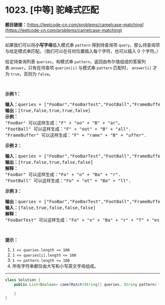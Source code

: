 # 1023. [中等] 驼峰式匹配

**题目链接：**[https://leetcode-cn.com/problems/camelcase-matching](https://leetcode-cn.com/problems/camelcase-matching)

---

<div class="content__1Y2H">
 <div class="notranslate">
  <p>如果我们可以将<strong>小写字母</strong>插入模式串&nbsp;<code>pattern</code>&nbsp;得到待查询项&nbsp;<code>query</code>，那么待查询项与给定模式串匹配。（我们可以在任何位置插入每个字符，也可以插入 0 个字符。）</p> 
  <p>给定待查询列表&nbsp;<code>queries</code>，和模式串&nbsp;<code>pattern</code>，返回由布尔值组成的答案列表&nbsp;<code>answer</code>。只有在待查项&nbsp;<code>queries[i]</code> 与模式串&nbsp;<code>pattern</code> 匹配时，&nbsp;<code>answer[i]</code>&nbsp;才为 <code>true</code>，否则为 <code>false</code>。</p> 
  <p>&nbsp;</p> 
  <p><strong>示例 1：</strong></p> 
  <pre class="language-text"><strong>输入：</strong>queries = ["FooBar","FooBarTest","FootBall","FrameBuffer","ForceFeedBack"], pattern = "FB"
<strong>输出：</strong>[true,false,true,true,false]
<strong>示例：</strong>
"FooBar" 可以这样生成："F" + "oo" + "B" + "ar"。
"FootBall" 可以这样生成："F" + "oot" + "B" + "all".
"FrameBuffer" 可以这样生成："F" + "rame" + "B" + "uffer".</pre> 
  <p><strong>示例 2：</strong></p> 
  <pre class="language-text"><strong>输入：</strong>queries = ["FooBar","FooBarTest","FootBall","FrameBuffer","ForceFeedBack"], pattern = "FoBa"
<strong>输出：</strong>[true,false,true,false,false]
<strong>解释：</strong>
"FooBar" 可以这样生成："Fo" + "o" + "Ba" + "r".
"FootBall" 可以这样生成："Fo" + "ot" + "Ba" + "ll".
</pre> 
  <p><strong>示例 3：</strong></p> 
  <pre class="language-text"><strong>输出：</strong>queries = ["FooBar","FooBarTest","FootBall","FrameBuffer","ForceFeedBack"], pattern = "FoBaT"
<strong>输入：</strong>[false,true,false,false,false]
<strong>解释： </strong>
"FooBarTest" 可以这样生成："Fo" + "o" + "Ba" + "r" + "T" + "est".
</pre> 
  <p>&nbsp;</p> 
  <p><strong>提示：</strong></p> 
  <ol> 
   <li><code>1 &lt;= queries.length &lt;= 100</code></li> 
   <li><code>1 &lt;= queries[i].length &lt;= 100</code></li> 
   <li><code>1 &lt;= pattern.length &lt;= 100</code></li> 
   <li>所有字符串都仅由大写和小写英文字母组成。</li> 
  </ol> 
 </div>
</div>

---

```java
class Solution {
    public List<Boolean> camelMatch(String[] queries, String pattern) {
        
    }
}
```